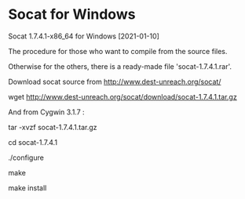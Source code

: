 # Socat for Windows
Socat 1.7.4.1-x86_64 for Windows
[2021-01-10]

The procedure for those who want to compile from the source files. 

Otherwise for the others, there is a ready-made file 'socat-1.7.4.1.rar'.

Download socat source from http://www.dest-unreach.org/socat/

wget http://www.dest-unreach.org/socat/download/socat-1.7.4.1.tar.gz

And from Cygwin 3.1.7 : 

tar -xvzf socat-1.7.4.1.tar.gz

cd socat-1.7.4.1

./configure

make

make install
